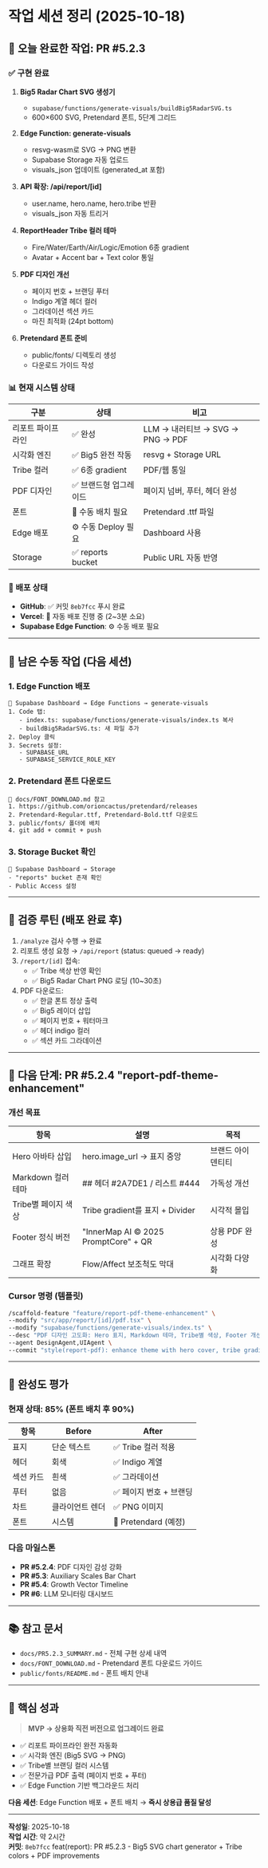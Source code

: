 # 작업 세션 정리 (2025-10-18)

## 🎯 오늘 완료한 작업: PR #5.2.3

### ✅ 구현 완료
1. **Big5 Radar Chart SVG 생성기**
   - `supabase/functions/generate-visuals/buildBig5RadarSVG.ts`
   - 600×600 SVG, Pretendard 폰트, 5단계 그리드

2. **Edge Function: generate-visuals**
   - resvg-wasm로 SVG → PNG 변환
   - Supabase Storage 자동 업로드
   - visuals_json 업데이트 (generated_at 포함)

3. **API 확장: /api/report/[id]**
   - user.name, hero.name, hero.tribe 반환
   - visuals_json 자동 트리거

4. **ReportHeader Tribe 컬러 테마**
   - Fire/Water/Earth/Air/Logic/Emotion 6종 gradient
   - Avatar + Accent bar + Text color 통일

5. **PDF 디자인 개선**
   - 페이지 번호 + 브랜딩 푸터
   - Indigo 계열 헤더 컬러
   - 그라데이션 섹션 카드
   - 마진 최적화 (24pt bottom)

6. **Pretendard 폰트 준비**
   - public/fonts/ 디렉토리 생성
   - 다운로드 가이드 작성

### 📊 현재 시스템 상태

| 구분 | 상태 | 비고 |
|------|------|------|
| 리포트 파이프라인 | ✅ 완성 | LLM → 내러티브 → SVG → PNG → PDF |
| 시각화 엔진 | ✅ Big5 완전 작동 | resvg + Storage URL |
| Tribe 컬러 | ✅ 6종 gradient | PDF/웹 통일 |
| PDF 디자인 | ✅ 브랜드형 업그레이드 | 페이지 넘버, 푸터, 헤더 완성 |
| 폰트 | 🚧 수동 배치 필요 | Pretendard .ttf 파일 |
| Edge 배포 | ⚙ 수동 Deploy 필요 | Dashboard 사용 |
| Storage | ✅ reports bucket | Public URL 자동 반영 |

### 🚀 배포 상태
- **GitHub**: ✅ 커밋 `8eb7fcc` 푸시 완료
- **Vercel**: 🔄 자동 배포 진행 중 (2~3분 소요)
- **Supabase Edge Function**: ⚙ 수동 배포 필요

---

## 🔧 남은 수동 작업 (다음 세션)

### 1. Edge Function 배포
```
📍 Supabase Dashboard → Edge Functions → generate-visuals
1. Code 탭:
   - index.ts: supabase/functions/generate-visuals/index.ts 복사
   - buildBig5RadarSVG.ts: 새 파일 추가
2. Deploy 클릭
3. Secrets 설정:
   - SUPABASE_URL
   - SUPABASE_SERVICE_ROLE_KEY
```

### 2. Pretendard 폰트 다운로드
```
📍 docs/FONT_DOWNLOAD.md 참고
1. https://github.com/orioncactus/pretendard/releases
2. Pretendard-Regular.ttf, Pretendard-Bold.ttf 다운로드
3. public/fonts/ 폴더에 배치
4. git add + commit + push
```

### 3. Storage Bucket 확인
```
📍 Supabase Dashboard → Storage
- "reports" bucket 존재 확인
- Public Access 설정
```

---

## 🧪 검증 루틴 (배포 완료 후)

1. `/analyze` 검사 수행 → 완료
2. 리포트 생성 요청 → `/api/report` (status: queued → ready)
3. `/report/[id]` 접속:
   - ✅ Tribe 색상 반영 확인
   - ✅ Big5 Radar Chart PNG 로딩 (10~30초)
4. PDF 다운로드:
   - ✅ 한글 폰트 정상 출력
   - ✅ Big5 레이더 삽입
   - ✅ 페이지 번호 + 워터마크
   - ✅ 헤더 indigo 컬러
   - ✅ 섹션 카드 그라데이션

---

## 🎨 다음 단계: PR #5.2.4 "report-pdf-theme-enhancement"

### 개선 목표
| 항목 | 설명 | 목적 |
|------|------|------|
| Hero 아바타 삽입 | hero.image_url → 표지 중앙 | 브랜드 아이덴티티 |
| Markdown 컬러 테마 | ## 헤더 #2A7DE1 / 리스트 #444 | 가독성 개선 |
| Tribe별 페이지 색상 | Tribe gradient를 표지 + Divider | 시각적 몰입 |
| Footer 정식 버전 | "InnerMap AI © 2025 PromptCore" + QR | 상용 PDF 완성 |
| 그래프 확장 | Flow/Affect 보조척도 막대 | 시각화 다양화 |

### Cursor 명령 (템플릿)
```bash
/scaffold-feature "feature/report-pdf-theme-enhancement" \
--modify "src/app/report/[id]/pdf.tsx" \
--modify "supabase/functions/generate-visuals/index.ts" \
--desc "PDF 디자인 고도화: Hero 표지, Markdown 테마, Tribe별 색상, Footer 개선" \
--agent DesignAgent,UIAgent \
--commit "style(report-pdf): enhance theme with hero cover, tribe gradient, and styled markdown"
```

---

## 📝 완성도 평가

### 현재 상태: **85%** (폰트 배치 후 90%)

| 항목 | Before | After |
|------|--------|-------|
| 표지 | 단순 텍스트 | ✅ Tribe 컬러 적용 |
| 헤더 | 회색 | ✅ Indigo 계열 |
| 섹션 카드 | 흰색 | ✅ 그라데이션 |
| 푸터 | 없음 | ✅ 페이지 번호 + 브랜딩 |
| 차트 | 클라이언트 렌더 | ✅ PNG 이미지 |
| 폰트 | 시스템 | 🚧 Pretendard (예정) |

### 다음 마일스톤
- **PR #5.2.4**: PDF 디자인 감성 강화
- **PR #5.3**: Auxiliary Scales Bar Chart
- **PR #5.4**: Growth Vector Timeline
- **PR #6**: LLM 모니터링 대시보드

---

## 📚 참고 문서
- `docs/PR5.2.3_SUMMARY.md` - 전체 구현 상세 내역
- `docs/FONT_DOWNLOAD.md` - Pretendard 폰트 다운로드 가이드
- `public/fonts/README.md` - 폰트 배치 안내

---

## 🎉 핵심 성과

> **MVP → 상용화 직전 버전으로 업그레이드 완료**

- ✅ 리포트 파이프라인 완전 자동화
- ✅ 시각화 엔진 (Big5 SVG → PNG)
- ✅ Tribe별 브랜딩 컬러 시스템
- ✅ 전문가급 PDF 출력 (페이지 번호 + 푸터)
- ✅ Edge Function 기반 백그라운드 처리

**다음 세션**: Edge Function 배포 + 폰트 배치 → **즉시 상용급 품질 달성**

---

**작성일**: 2025-10-18  
**작업 시간**: 약 2시간  
**커밋**: `8eb7fcc` feat(report): PR #5.2.3 - Big5 SVG chart generator + Tribe colors + PDF improvements

